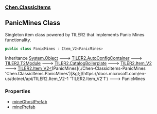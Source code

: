 
### [Chen.ClassicItems](./Chen-ClassicItems 'Chen.ClassicItems')

## PanicMines Class
Singleton item class powered by TILER2 that implements Panic Mines functionality.  
```csharp
public class PanicMines : Item_V2<PanicMines>
```
Inheritance [System.Object](https://docs.microsoft.com/en-us/dotnet/api/System.Object 'System.Object') &#129106; [TILER2.AutoConfigContainer](https://docs.microsoft.com/en-us/dotnet/api/TILER2.AutoConfigContainer 'TILER2.AutoConfigContainer') &#129106; [TILER2.T2Module](https://docs.microsoft.com/en-us/dotnet/api/TILER2.T2Module 'TILER2.T2Module') &#129106; [TILER2.CatalogBoilerplate](https://docs.microsoft.com/en-us/dotnet/api/TILER2.CatalogBoilerplate 'TILER2.CatalogBoilerplate') &#129106; [TILER2.Item_V2](https://docs.microsoft.com/en-us/dotnet/api/TILER2.Item_V2 'TILER2.Item_V2') &#129106; [TILER2.Item_V2&lt;](https://docs.microsoft.com/en-us/dotnet/api/TILER2.Item_V2-1 'TILER2.Item_V2`1')[PanicMines](./Chen-ClassicItems-PanicMines 'Chen.ClassicItems.PanicMines')[&gt;](https://docs.microsoft.com/en-us/dotnet/api/TILER2.Item_V2-1 'TILER2.Item_V2`1') &#129106; PanicMines  

### Properties
- [mineGhostPrefab](./Chen-ClassicItems-PanicMines-mineGhostPrefab 'Chen.ClassicItems.PanicMines.mineGhostPrefab')
- [minePrefab](./Chen-ClassicItems-PanicMines-minePrefab 'Chen.ClassicItems.PanicMines.minePrefab')
